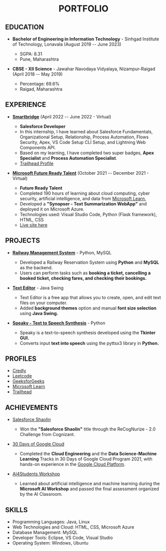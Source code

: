 <h1 align="center">PORTFOLIO</h1>

## EDUCATION

- **Bachelor of Engineering in Information Technology** - Sinhgad Institute of Technology, Lonavala (August 2019 -- June 2023)
  - SGPA: 8.31
  - Pune, Maharashtra

- **CBSE - XII Science** - Jawahar Navodaya Vidyalaya, Nizampur-Raigad (April 2018 -- May 2019)
  - Percentage: 69.6%
  - Raigad, Maharashtra

## EXPERIENCE

- [**Smartbridge**](https://smartinternz.com/internships/salesforce_certificates/4b5b81483048c8942ed00caaa17b9535)  (April 2022 -- June 2022 - Virtual)
  - **Salesforce Developer**
   - In this internship, I have learned about Salesforce Fundamentals, Organizational Setup, Relationship, Process Automation, Flows Security, Apex, VS Code Setup CLI Setup, and Lightning Web Components API.
   - Based on my learning, I have completed two super badges, **Apex Specialist** and **Process Automation Specialist**.
   - [Trailhead Profile](https://trailblazer.me/id/sushant-bagul)
 
     
- [**Microsoft Future Ready Talent**](https://drive.google.com/file/d/14p6cRvEo6U6p_R4WfLoSRYM5U1R8H2tV/view?usp=sharing) (October 2021 -- December 2021 - Virtual)
  - **Future Ready Talent** 
  - Completed 190 hours of learning about cloud computing, cyber security, artificial intelligence, and data from [Microsoft Learn.](https://docs.microsoft.com/en-us/users/sb-4405/collections)
  - Developed a **"Synopser - Text Summarization WebApp"** and deployed it on Microsoft Azure.
  - Technologies used: Visual Studio Code, Python (Flask framework), HTML, CSS
  - [Live site here](https://synopser.azurewebsites.net/)

## PROJECTS

- [**Railway Management System**](https://github.com/Sushant1209/Railway-Management-System) - Python, MySQL
  - Developed a Railway Reservation System using **Python** and **MySQL** as the backend.
  - Users can perform tasks such as **booking a ticket, cancelling a booked ticket, checking fares, and checking their bookings.**

- [**Text Editor**](https://github.com/Sushant1209/TextEditor) - Java Swing
  - Text Editor is a free app that allows you to create, open, and edit text files on your computer.
  - Added **background themes** option and manual **font size selection** using **Java Swing.**

- [**Speaky - Text to Speech Synthesis**](https://github.com/Sushant1209/Text_To_Speech) - Python
  - Speaky is a text-to-speech synthesis developed using the **Tkinter GUI.**
  - Converts input **text into speech** using the pyttsx3 library in **Python.**

## PROFILES

- [Credly](https://www.credly.com/users/sushant-bagul)
- [Leetcode](https://leetcode.com/sush_at_leetcode/)
- [GeeksforGeeks](https://auth.geeksforgeeks.org/user/sush_at_gfg/practice)
- [Microsoft Learn](https://docs.microsoft.com/en-us/users/sb-4405/)
- [Trailhead](https://trailblazer.me/id/sushant-bagul)

## ACHIEVEMENTS

- [Salesforce Shaolin](https://drive.google.com/file/d/1mwXmE6ZlV8f2ksajnxvLgfLsAJ5U3qWn/view) 
  - Won the **"Salesforce Shaolin"** title through the ReCogNurize - 2.0 Challenge from Cognizant.

- [30 Days of Google Cloud](https://drive.google.com/file/d/1TaNQ3DRXE--ydQyLpCo6o8Q42sbuwYsS/view?usp=drivesdk) 
  - Completed the **Cloud Engineering** and the **Data Science-Machine Learning** Tracks in 30 Days of Google Cloud Program 2021, with hands-on experience in the [Google Cloud Platform](https://www.qwiklabs.com/public_profiles/597bf01f-14c5-4ba6-bcf1-6219022e4dda).

- [AI4Students Workshop](https://drive.google.com/file/d/1TUSSnFWZmtUps1j3QbiTc715WEmTXWiG/view?usp=drivesdk) 
  - Learned about artificial intelligence and machine learning during the **Microsoft AI Workshop** and passed the final assessment organized by the AI Classroom.

## SKILLS

- Programming Languages: Java, Linux
- Web Technologies and Cloud: HTML, CSS, Microsoft Azure
- Database Management: MySQL
- Developer Tools: Eclipse, VS Code, Visual Studio
- Operating System: Windows, Ubuntu

